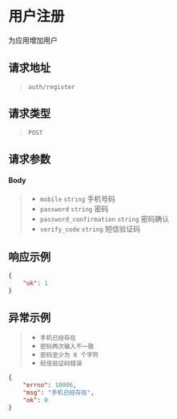 # 用户注册

为应用增加用户

## 请求地址

> `auth/register`

## 请求类型

> `POST`

## 请求参数

#### Body

> - `mobile` `string` 手机号码
> - `password` `string` 密码
> - `password_confirmation` `string` 密码确认
> - `verify_code` `string` 短信验证码

## 响应示例

```json
{
    "ok": 1
}
```

## 异常示例

> - `手机已经存在`
> - `密码两次输入不一致`
> - `密码至少为 6 个字符`
> - `短信验证码错误`

```json
{
    "errno": 10006,
    "msg": "手机已经存在",
    "ok": 0
}
```